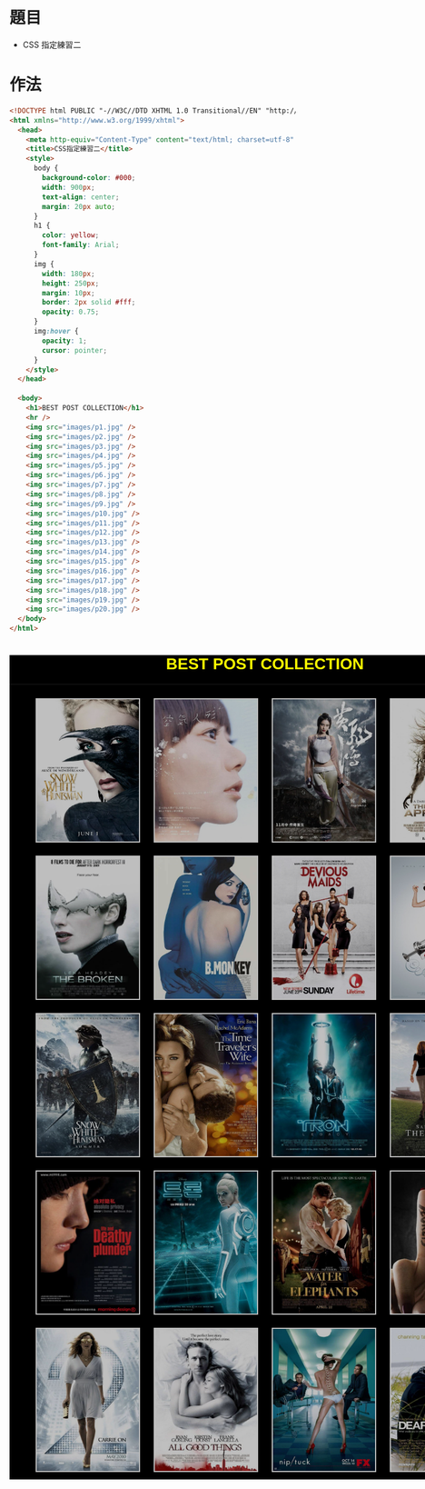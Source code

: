 # 題目

- CSS 指定練習二

# 作法

```html
<!DOCTYPE html PUBLIC "-//W3C//DTD XHTML 1.0 Transitional//EN" "http://www.w3.org/TR/xhtml1/DTD/xhtml1-transitional.dtd">
<html xmlns="http://www.w3.org/1999/xhtml">
  <head>
    <meta http-equiv="Content-Type" content="text/html; charset=utf-8" />
    <title>CSS指定練習二</title>
    <style>
      body {
        background-color: #000;
        width: 900px;
        text-align: center;
        margin: 20px auto;
      }
      h1 {
        color: yellow;
        font-family: Arial;
      }
      img {
        width: 180px;
        height: 250px;
        margin: 10px;
        border: 2px solid #fff;
        opacity: 0.75;
      }
      img:hover {
        opacity: 1;
        cursor: pointer;
      }
    </style>
  </head>

  <body>
    <h1>BEST POST COLLECTION</h1>
    <hr />
    <img src="images/p1.jpg" />
    <img src="images/p2.jpg" />
    <img src="images/p3.jpg" />
    <img src="images/p4.jpg" />
    <img src="images/p5.jpg" />
    <img src="images/p6.jpg" />
    <img src="images/p7.jpg" />
    <img src="images/p8.jpg" />
    <img src="images/p9.jpg" />
    <img src="images/p10.jpg" />
    <img src="images/p11.jpg" />
    <img src="images/p12.jpg" />
    <img src="images/p13.jpg" />
    <img src="images/p14.jpg" />
    <img src="images/p15.jpg" />
    <img src="images/p16.jpg" />
    <img src="images/p17.jpg" />
    <img src="images/p18.jpg" />
    <img src="images/p19.jpg" />
    <img src="images/p20.jpg" />
  </body>
</html>
```

<!DOCTYPE html PUBLIC "-//W3C//DTD XHTML 1.0 Transitional//EN" "http://www.w3.org/TR/xhtml1/DTD/xhtml1-transitional.dtd">
<html xmlns="http://www.w3.org/1999/xhtml">
  <head>
    <meta http-equiv="Content-Type" content="text/html; charset=utf-8" />
    <title>CSS指定練習二</title>
    <style>
      .app {
        background-color: #000;
        width: 900px;
        text-align: center;
        margin: 20px auto;
      }
      .app h1 {
        color: yellow;
        font-family: Arial;
      }
      .app img {
        width: 180px;
        height: 250px;
        margin: 10px;
        border: 2px solid #fff;
        opacity: 0.75;
      }
      .app img:hover {
        opacity: 1;
        cursor: pointer;
      }
    </style>
  </head>

  <body>
    <div class="app">
      <h1>BEST POST COLLECTION</h1>
      <hr />
      <img src="images/p1.jpg" />
      <img src="images/p2.jpg" />
      <img src="images/p3.jpg" />
      <img src="images/p4.jpg" />
      <img src="images/p5.jpg" />
      <img src="images/p6.jpg" />
      <img src="images/p7.jpg" />
      <img src="images/p8.jpg" />
      <img src="images/p9.jpg" />
      <img src="images/p10.jpg" />
      <img src="images/p11.jpg" />
      <img src="images/p12.jpg" />
      <img src="images/p13.jpg" />
      <img src="images/p14.jpg" />
      <img src="images/p15.jpg" />
      <img src="images/p16.jpg" />
      <img src="images/p17.jpg" />
      <img src="images/p18.jpg" />
      <img src="images/p19.jpg" />
      <img src="images/p20.jpg" />
    </div>
  </body>
</html>
